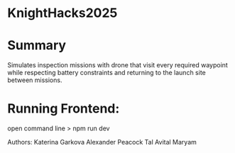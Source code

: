 # KnightHacks2025

# Summary
Simulates inspection missions with drone that visit every required waypoint while respecting battery constraints and returning to the launch site between missions.

# Running Frontend:
open command line > npm run dev

Authors:
Katerina Garkova
Alexander Peacock
Tal Avital
Maryam
